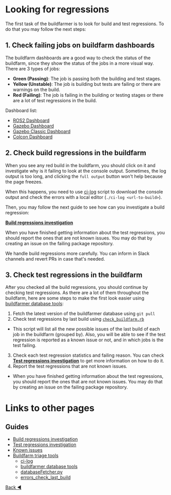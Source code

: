 # Looking for regressions

The first task of the buildfarmer is to look for build and test regressions. To do that you may follow the next steps:

## 1. Check failing jobs on buildfarm dashboards

The buildfarm dashboards are a good way to check the status of the buildfarm, since they show the status of the jobs in a more visual way. There are 3 types of jobs:
- **Green (Passing)**: The job is passing both the building and test stages.
- **Yellow (Unstable)**: The job is building but tests are failing or there are warnings on the build.
- **Red (Failing)**: The job is failing in the building or testing stages or there are a lot of test regressions in the build.

Dashboard list:
* [ROS2  Dashboard](https://github.com/osrf/buildfarmer/blob/main/ROS2.md)
* [Gazebo Dashboard](https://github.com/osrf/buildfarmer/blob/main/Ignition.md)
* [Gazebo Classic Dashboard](https://github.com/osrf/buildfarmer/blob/main/Gazebo.md)
* [Colcon Dashboard](https://github.com/osrf/buildfarmer/blob/main/Colcon.md)

## 2. Check build regressions in the buildfarm

When you see any red build in the buildfarm, you should click on it and investigate why is it failing to look at the console output. Sometimes, the log output is too long, and clicking the `full output` button won't help because the page freezes.

When this happens, you need to use [ci-log](./buildfarmer_triage_tools.md#ci-log) script to download the console output and check the errors with a local editor (`./ci-log <url-to-build>`).

Then, you may follow the next guide to see how can you investigate a build regression: 

[**Build regressions investigation**](./build_regressions_investigation.md)

When you have finished getting information about the test regressions, you should report the ones that are not known issues. You may do that by creating an issue on the failing package repository.

We handle build regressions more carefully. You can inform in Slack channels and revert PRs in case that's needed.

## 3. Check test regressions in the buildfarm

After you checked all the build regressions, you should continue by checking test regressions. As there are a lot of them throughout the buildfarm, here are some steps to make the first look easier using [buildfarmer database tools](./buildfarmer_triage_tools.md#database-scripts):

1. Fetch the latest version of the buildfarmer database using `git pull`
2. Check test regressions by last build using [`check_buildfarm.rb`](./buildfarmer_triage_tools.md#check_buildfarmrb)
  * This script will list all the new possible issues of the last build of each job in the buildfarm (grouped by). Also, you will be able to see if the test regression is reported as a known issue or not, and in which jobs is the test failing.
3. Check each test regression statistics and failing reason. You can check [**Test regressions investigation**](./test_regressions_investigation.md) to get more information on how to do it.
4. Report the test regressions that are not known issues.
  * When you have finished getting information about the test regressions, you should report the ones that are not known issues. You may do that by creating an issue on the failing package repository.


# Links to other pages

## Guides

* [Build regressions investigation](./build_regressions_investigation.md)
* [Test regressions investigation](./test_regressions_investigation.md)
* [Known issues](./known_issues.md)
* [Buildfarm triage tools](./buildfarmer_triage_tools.md)
  * [ci-log](./buildfarmer_triage_tools.md#ci-log)
  * [buildfarmer database tools](./buildfarmer_triage_tools.md#database-scripts)
  * [databaseFetcher.py](./buildfarmer_triage_tools.md#databasefetcherpy)
  * [errors_check_last_build](./buildfarmer_triage_tools.md#errors_check_last_buildsql)

[Back :arrow_backward: ](../index.md)
